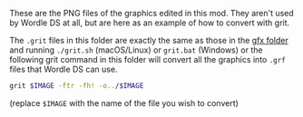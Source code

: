 These are the PNG files of the graphics edited in this mod. They aren't used by Wordle DS at all, but are here as an example of how to convert with grit.

The `.grit` files in this folder are exactly the same as those in the [gfx folder](https://github.com/Epicpkmn11/WordleDS/tree/main/gfx) and running `./grit.sh` (macOS/Linux) or `grit.bat` (Windows) or the following grit command in this folder will convert all the graphics into `.grf` files that Wordle DS can use.

```bash
grit $IMAGE -ftr -fh! -o../$IMAGE
```
(replace `$IMAGE` with the name of the file you wish to convert)